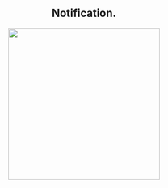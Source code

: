 <h2 align="center">Notification.</h2>

<p align=center>
<img width=300 align=center src="https://i.imgur.com/wRI0PRU.png"></img>
